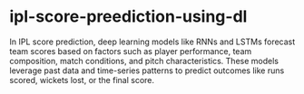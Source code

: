 # ipl-score-preediction-using-dl
In IPL score prediction, deep learning models like RNNs and LSTMs forecast team scores based on factors such as player performance, team composition, match conditions, and pitch characteristics. These models leverage past data and time-series patterns to predict outcomes like runs scored, wickets lost, or the final score.
